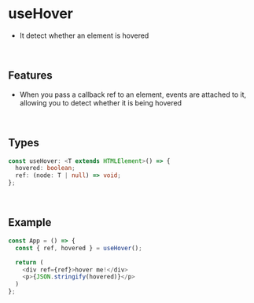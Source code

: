 # useHover

- It detect whether an element is hovered

<br/>

## Features

- When you pass a callback ref to an element, events are attached to it, allowing you to detect whether it is being hovered

<br/>

## Types

```typescript
const useHover: <T extends HTMLElement>() => {
  hovered: boolean;
  ref: (node: T | null) => void;
};
```

<br/>

## Example

```typescript
const App = () => {
  const { ref, hovered } = useHover();

  return (
    <div ref={ref}>hover me!</div>
    <p>{JSON.stringify(hovered)}</p>
  )
};
```
